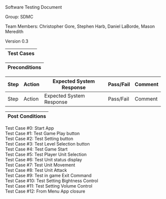 Software Testing Document

Group: SDMC

Team Members: Christopher Gore, Stephen Harb, Daniel LaBorde, Mason Meredith

Version 0.3

|Test Cases|
|---|

|Preconditions|
|---|

|Step|Action|Expected System Response|Pass/Fail|Comment|
|---|---|---|---|---|
|Step|Action|Expected System Response|Pass/Fail|Comment|

|Post Conditions|
|---|

Test Case #0: Start App  
Test Case #1: Test Game Play button  
Test Case #2: Test Setting button  
Test Case #3: Test Level Selection button  
Test Case #4: Test Game Start  
Test Case #5: Test Player Unit Selection  
Test Case #6: Test Unit status display  
Test Case #7: Test Unit Movement  
Test Case #8: Test Unit Attack  
Test Case #9: Test in game Exit Command  
Test Case #10: Test Setting Bightness Control  
Test Case #11: Test Setting Volume Control  
Test Case #12: From Menu App closure  
